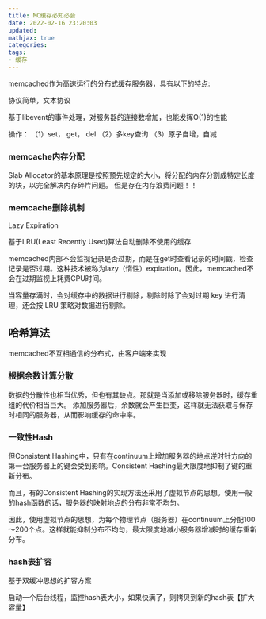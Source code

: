```yaml
---
title: MC缓存必知必会
date: 2022-02-16 23:20:03
updated:
mathjax: true
categories:
tags: 
- 缓存
---
```


memcached作为高速运行的分布式缓存服务器，具有以下的特点:

协议简单，文本协议

基于libevent的事件处理，对服务器的连接数增加，也能发挥O(1)的性能

操作：
（1）set， get， del
（2）多key查询
（3）原子自增，自减

### memcache内存分配

Slab Allocator的基本原理是按照预先规定的大小，将分配的内存分割成特定长度的块，以完全解决内存碎片问题。
但是存在内存浪费问题！！

### memcache删除机制

Lazy Expiration

基于LRU(Least Recently Used)算法自动删除不使用的缓存

memcached内部不会监视记录是否过期，而是在get时查看记录的时间戳，检查记录是否过期。这种技术被称为lazy（惰性）expiration。因此，memcached不会在过期监视上耗费CPU时间。

当容量存满时，会对缓存中的数据进行剔除，剔除时除了会对过期 key 进行清理，还会按 LRU 策略对数据进行剔除。

## 哈希算法

memcached不互相通信的分布式，由客户端来实现

### 根据余数计算分散

数据的分散性也相当优秀，但也有其缺点。那就是当添加或移除服务器时，缓存重组的代价相当巨大。
添加服务器后，余数就会产生巨变，这样就无法获取与保存时相同的服务器，从而影响缓存的命中率。

### 一致性Hash

但Consistent Hashing中，只有在continuum上增加服务器的地点逆时针方向的第一台服务器上的键会受到影响。Consistent Hashing最大限度地抑制了键的重新分布。

而且，有的Consistent Hashing的实现方法还采用了虚拟节点的思想。使用一般的hash函数的话，服务器的映射地点的分布非常不均匀。

因此，使用虚拟节点的思想，为每个物理节点（服务器）在continuum上分配100～200个点。这样就能抑制分布不均匀，最大限度地减小服务器增减时的缓存重新分布。

### hash表扩容

基于双缓冲思想的扩容方案

启动一个后台线程，监控hash表大小，如果快满了，则拷贝到新的hash表【扩大容量】
